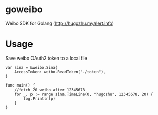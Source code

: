 goweibo
=======

Weibo SDK for Golang (http://hugozhu.myalert.info)

# Usage

Save weibo OAuth2 token to a local file

```
var sina = &weibo.Sina{
    AccessToken: weibo.ReadToken("./token"),
}

func main() {
    //fetch 20 weibo after 12345678
    for _, p := range sina.TimeLine(0, "hugozhu", 12345678, 20) {
        log.Println(p)
    }
}
```